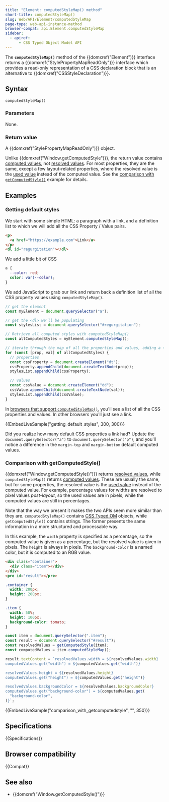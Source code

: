 ```yaml
---
title: "Element: computedStyleMap() method"
short-title: computedStyleMap()
slug: Web/API/Element/computedStyleMap
page-type: web-api-instance-method
browser-compat: api.Element.computedStyleMap
sidebar:
  - apiref:
      - CSS Typed Object Model API
---
```


The **`computedStyleMap()`** method of
the {{domxref("Element")}} interface returns a {{domxref("StylePropertyMapReadOnly")}}
interface which provides a read-only representation of a CSS declaration block that is
an alternative to {{domxref("CSSStyleDeclaration")}}.

## Syntax

```js-nolint
computedStyleMap()
```

### Parameters

None.

### Return value

A {{domxref("StylePropertyMapReadOnly")}} object.

Unlike {{domxref("Window.getComputedStyle")}}, the return value contains [computed values](/en-US/docs/Web/CSS/CSS_cascade/Value_processing#computed_value), not [resolved values](/en-US/docs/Web/CSS/CSS_cascade/Value_processing#resolved_value). For most properties, they are the same, except a few layout-related properties, where the resolved value is the [used value](/en-US/docs/Web/CSS/CSS_cascade/Value_processing#used_value) instead of the computed value. See the [comparison with `getComputedStyle()`](#comparison_with_getcomputedstyle) example for details.

## Examples

### Getting default styles

We start with some simple HTML: a paragraph with a link, and a definition list to which
we will add all the CSS Property / Value pairs.

```html
<p>
  <a href="https://example.com">Link</a>
</p>
<dl id="regurgitation"></dl>
```

We add a little bit of CSS

```css
a {
  --color: red;
  color: var(--color);
}
```

We add JavaScript to grab our link and return back a definition list of all the CSS
property values using `computedStyleMap()`.

```js
// get the element
const myElement = document.querySelector("a");

// get the <dl> we'll be populating
const stylesList = document.querySelector("#regurgitation");

// Retrieve all computed styles with computedStyleMap()
const allComputedStyles = myElement.computedStyleMap();

// iterate through the map of all the properties and values, adding a <dt> and <dd> for each
for (const [prop, val] of allComputedStyles) {
  // properties
  const cssProperty = document.createElement("dt");
  cssProperty.appendChild(document.createTextNode(prop));
  stylesList.appendChild(cssProperty);

  // values
  const cssValue = document.createElement("dd");
  cssValue.appendChild(document.createTextNode(val));
  stylesList.appendChild(cssValue);
}
```

In [browsers that support `computedStyleMap()`](#browser_compatibility),
you'll see a list of all the CSS properties and values.
In other browsers you'll just see a link.

{{EmbedLiveSample("getting_default_styles", 300, 300)}}

Did you realize how many default CSS properties a link had? Update the `document.querySelector("a")`
to `document.querySelector("p")`, and you'll notice a difference in the `margin-top`
and `margin-bottom` default computed values.

### Comparison with getComputedStyle()

{{domxref("Window.getComputedStyle()")}} returns [resolved values](/en-US/docs/Web/CSS/CSS_cascade/Value_processing#resolved_value), while `computedStyleMap()` returns [computed values](/en-US/docs/Web/CSS/CSS_cascade/Value_processing#computed_value). These are usually the same, but for some properties, the resolved value is the [used value](/en-US/docs/Web/CSS/CSS_cascade/Value_processing#used_value) instead of the computed value. For example, percentage values for widths are resolved to pixel values _post-layout_, so the used values are in pixels, while the computed values are still in percentages.

Note that the way we present it makes the two APIs seem more similar than they are. `computedStyleMap()` contains [CSS Typed OM](/en-US/docs/Web/API/CSS_Typed_OM_API) objects, while `getComputedStyle()` contains strings. The former presents the same information in a more structured and processable way.

In this example, the `width` property is specified as a percentage, so the computed value is given as a percentage, but the resolved value is given in pixels. The `height` is always in pixels. The `background-color` is a named color, but it is computed to an RGB value.

```html
<div class="container">
  <div class="item"></div>
</div>
<pre id="result"></pre>
```

```css
.container {
  width: 200px;
  height: 200px;
}

.item {
  width: 50%;
  height: 100px;
  background-color: tomato;
}
```

```js
const item = document.querySelector(".item");
const result = document.querySelector("#result");
const resolvedValues = getComputedStyle(item);
const computedValues = item.computedStyleMap();

result.textContent = `resolvedValues.width = ${resolvedValues.width}
computedValues.get("width") = ${computedValues.get("width")}

resolvedValues.height = ${resolvedValues.height}
computedValues.get("height") = ${computedValues.get("height")}

resolvedValues.backgroundColor = ${resolvedValues.backgroundColor}
computedValues.get("background-color") = ${computedValues.get(
  "background-color",
)}`;
```

{{EmbedLiveSample("comparison_with_getcomputedstyle", "", 350)}}

## Specifications

{{Specifications}}

## Browser compatibility

{{Compat}}

## See also

- {{domxref("Window.getComputedStyle()")}}
